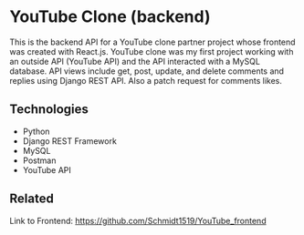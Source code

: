 # YouTube Clone (backend)
This is the backend API for a YouTube clone partner project whose frontend was created with React.js. YouTube clone was my first project working with an outside API (YouTube API) and the API interacted with a MySQL database. API views include get, post, update, and delete comments and replies using Django REST API. Also a patch request for comments likes.

## Technologies
* Python
* Django REST Framework
* MySQL
* Postman
* YouTube API

## Related
Link to Frontend: https://github.com/Schmidt1519/YouTube_frontend
